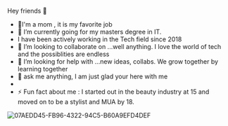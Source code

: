  Hey friends 👋

- 🔭I'm a mom , it is my favorite job
- 🌱 I’m currently going for my masters degree in IT. 
- I have been actively working in the Tech field since 2018 
- 👯 I’m looking to collaborate on ...well anything. I love the world of tech and the possiblities are endless 
- 🤔 I’m looking for help with ...new ideas, collabs. We grow together by learning together
- 💬 ask me anything, I am just glad your here with me 
- 
- ⚡ Fun fact about me : I started out in the beauty industry at 15 and moved on to be a stylist and MUA by 18.
  
![07AEDD45-FB96-4322-94C5-B60A9EFD4DEF](https://github.com/user-attachments/assets/bfde5659-57af-4858-adfc-7433b2fd486d)
